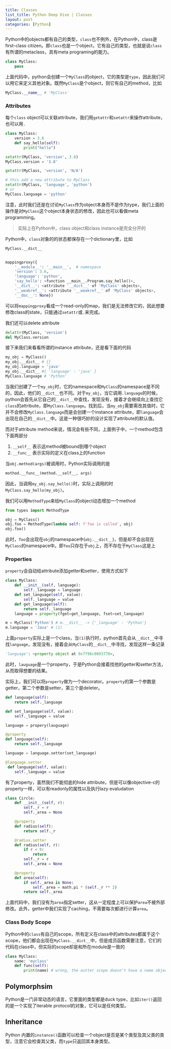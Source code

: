 ```yaml
---
title: Classes
list_title: Python Deep Dive | Classes
layout: post
categories: [Python]
---
```


Python中的objects都有自己的类型，`class`也不例外，在Python中，class是first-class citizen。即`class`也是一个object，它有自己的类型，也就是说`class`有所谓的metaclass，具有meta programing的能力。

```python
class MyClass:
    pass
```
上面代码中，python会创建一个`MyClass`的object，它的类型是`type`，因此我们可以用它来定义其他对象。既然`MyClass`是个object，则它有自己的method，比如

```python
MyClass.__name__ # 'MyClass'
```

### Attributes

每个`class` object可以关联attribute，我们用`getattr`和`setattr`来操作attribute，也可以用`.`

```python
class MyClass:
    version = 3.6
    def say_hello(self):
        print("hello")

setattr(MyClass, 'version', 3.8)
MyClass.version = '3.8'

getattr(MyClass, 'version', 'N/A')

# this add a new attribute to MyClass
setattr(MyClass, 'language', 'python')
# or
MyClass.language = 'python'
```
注意，此时我们还是在讨论`MyClass`作为object本身而不是作为type，我们上面的操作是对`MyClass`这个object本身状态的修改，因此也可以看做meta programming。

> 实际上在Python中，class object和class instance是完全分开的

Python中，`class`对象的的状态都保存在一个dictionary里，比如

```python
MyClass.__dict__


mappingproxy({
    '__module__': '__main__',  # namespace
    'version': 3.6,
    'language': 'python',
    'say_hello': <function __main__.Program.say_hello()>,
    '__dict__': <attribute '__dict__' of 'MyClass' objects>,
    '__weakref__': <attribute '__weakref__' of 'MyClass' objects>,
    '__doc__': None})
```
可以将`mappingproxy`看成一个read-only的map，我们是无法修改它的，因此想要修改class的state，只能通过`setattr`或`.`来完成。

我们还可以delete attribute

```python
delattr(MyClass, 'version')
del MyClass.version
```

接下来我们来看看所谓的instance attribute，还是看下面的代码

```python
my_obj = MyClass()
my_obj.__dict__ # {}
my_obj.language = 'java'
my_obj.__dict__ #{ 'language' : 'java' }
MyClass.language # 'Python'
```
当我们创建了一个`my_obj`时，它的namespace和`MyClass`的namespace是不同的，因此，他们的`__dict__`也不同。对于`my_obj`，当它调用`.language`的时候，python会首先从它自己的`__dict__`中查找，发现没有，接着才会继续向上查找它`class`的attribute，即`MyClass.language`。找到后，当`my_obj`需要需改其值时，它并不会修改`MyClass.language`而是会创建一个instance attribute，即`language`会出现在自己的`__dict__`中。这是一种很巧妙的设计实现了attribute的默认值。

而对于attribute method来说，情况会有些不同，上面例子中，一个method包含下面两部分

1. `__self__` 表示这method被bound到哪个object
2. `__func__` 表示实际的定义在class上的function

当`obj.method(args)`被调用时，Python实际调用的是

```python
mothod.__func__(method.__self__, args)
```
因此，当调用`my_obj.say_hello()`时，实际上调用的时`MyClass.say_hello(my_obj)`。

我们可以用`MethodType`来给`MyClass`的object动态增加一个method

```python
from types import MethodType

obj = MyClass()
obj.foo = MethodType(lambda self: f'foo is called', obj)
obj.foo()
```
此时，`foo`会出现在`obj`的namespace中(`obj.__dict__`)，但是却不会出现在`MyClass`的namespace中。即`foo`只存在于`obj`上，而不存在于`MyClass`这是上

### Properties

`property`会自动给attribute添加getter和setter，使用方式如下

```python
class MyClass:
    def __init__(self, language):
        self._language = language
    def set_language(self, value):
        self._language = value
    def get_language(self):
        return self._language
    language = property(fget=get_language, fset=set_language)

m = MyClass('Python') # m.__dict__ -> {'_language' : 'Python'}
m.language = 'Java' # (1)
```
上面`property`实际上是一个class，当`(1)`执行时，python首先会从`__dict__`中寻找`language`，发现没有，接着会从`MyClass`的`__dict__`中寻找，发现这样一条记录

```python
'language': <property object at 0x7f96c0093770>,
```
此时，`lauguage`是一个property，于是Python会接着找他的getter和setter方法，从而取得想要的结果。

实际上，我们可以将`property`做为一个decorator。`property`的第一个参数是getter，第二个参数是setter，第三个是deleter。

```python
def language(self):
    return self._language

def set_language(self, value):
    self._language = value

language = propery(lauguage)

@property
def language(self):
    return self._language

language = language.setter(set_language)

@language.setter
 def language(self, value):
    self._language = value
```
有了property，虽然我们不能彻底的hide attribute，但是可以像objective-c的property一样，可以有readonly的属性以及执行lazy evaludation

```python
class Circle:
    def __init__(self, r):
        self._r = r
        self._area = None

    @property
    def radius(self):
        return self._r

    @radius.setter
    def radius(self, r):
        if r < 0:
            return
        self._r = r
        self._area = None

    @property
    def area(self):
        if self._area is None:
            self._area = math.pi * (self._r ** 2)
        return self._area
```
上面代码中，我们没有为`area`指定setter，这从一定程度上可以保护`area`不被外部修改。此外，getter中我们实现了caching，不需要每次都进行计算`area`。

### Class Body Scope

Python中的`class`有自己的scope，所有定义在class中的attributes都属于这个scope，他们都会出现在`MyClass.__dict__`中，但是成员函数需要注意，它们的代码在class中，但实际的scope却是和所在module是一致的

```python
class MyClass:
    name: 'myclass'
    def func(self):
        print(name) # wrong, the outter scope doesn't have a name object
```

## Polymorphsim

Python是一门非常动态的语言，它里面的类型都是duck type，比如`iter()`返回的是一个实现了iterable protocol的对象，它可以是任何类型。

## Inheritance

Python 内置的`instance()`函数可以检查一个object是否是某个类型及其父类的类型，注意它会检查其父类，而`type`只返回其本身类型。
